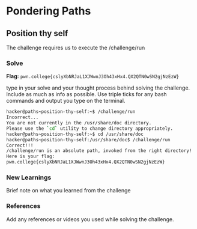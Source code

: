# Pondering Paths

## Position thy self
The challenge requires us to execute the /challenge/run

### Solve
**Flag:** `pwn.college{cslyXbNRJaL1XJWwnJ3Oh43xHx4.QX2QTN0wSN2gjNzEzW}`

type in your solve and your thought process behind solving the challenge. Include as much as info as possible. Use triple ticks for any bash commands and output you type on the terminal.

```bash
hacker@paths~position-thy-self:~$ /challenge/run
Incorrect...
You are not currently in the /usr/share/doc directory.
Please use the `cd` utility to change directory appropriately.
hacker@paths~position-thy-self:~$ cd /usr/share/doc
hacker@paths~position-thy-self:/usr/share/doc$ /challenge/run
Correct!!!
/challenge/run is an absolute path, invoked from the right directory!
Here is your flag:
pwn.college{cslyXbNRJaL1XJWwnJ3Oh43xHx4.QX2QTN0wSN2gjNzEzW}
```

### New Learnings
Brief note on what you learned from the challenge

### References 
Add any references or videos you used while solving the challenge.

